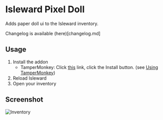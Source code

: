 # Isleward Pixel Doll
Adds paper doll ui to the Isleward inventory.

Changelog is available (here)[changelog.md]

## Usage
1. Install the addon
    * TamperMonkey: Click [this](https://raw.githubusercontent.com/silencesys/Pixel-doll-ui/master/Isleward-PixelDoll.user.js) link, click the Install button. (see [Using TamperMonkey](http://isleward.wikia.com/wiki/Loading_Addons_using_TamperMonkey))
2. Reload Isleward
3. Open your inventory

## Screenshot
![Inventory](https://raw.githubusercontent.com/silencesys/Pixel-doll-ui/master/screenshot.gif)
